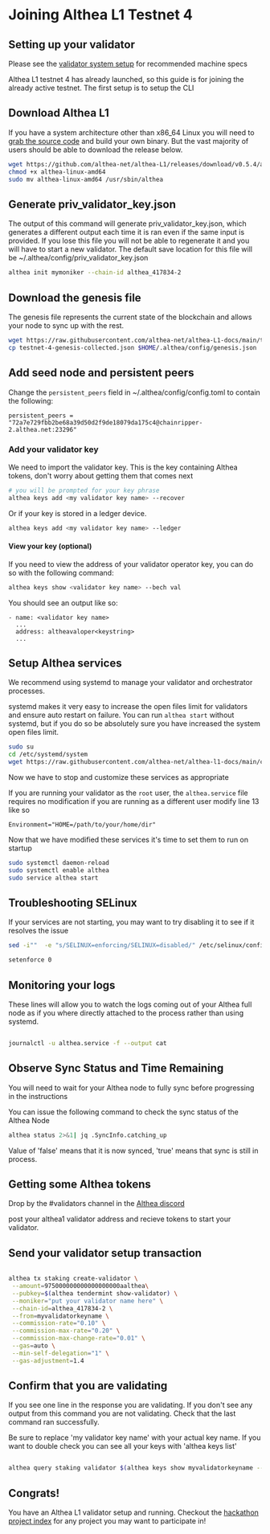 # Joining Althea L1 Testnet 4

## Setting up your validator

Please see the [validator system setup](validator-system-setup.md) for recommended machine specs

Althea L1 testnet 4 has already launched, so this guide is for joining the already active testnet. The first setup is to setup the CLI

## Download Althea L1

If you have a system architecture other than x86_64 Linux you will need to [grab the source code](https://github.com/althea-net/althea-l1) and build your own binary. But the vast majority of users should be able to download the release below.

```bash
wget https://github.com/althea-net/althea-L1/releases/download/v0.5.4/althea-linux-amd64
chmod +x althea-linux-amd64
sudo mv althea-linux-amd64 /usr/sbin/althea
```

## Generate priv_validator_key.json

The output of this command will generate priv_validator_key.json, which generates a different output each time it is ran even if the same input is provided. If you lose this file you will not be able to regenerate it and you will have to start a new validator. The default save location for this file will be ~/.althea/config/priv_validator_key.json

```bash
althea init mymoniker --chain-id althea_417834-2
```

## Download the genesis file

The genesis file represents the current state of the blockchain and allows your node to sync up
with the rest.

```bash
wget https://raw.githubusercontent.com/althea-net/althea-L1-docs/main/testnet-4-genesis-collected.json
cp testnet-4-genesis-collected.json $HOME/.althea/config/genesis.json

```

## Add seed node and persistent peers

Change the `persistent_peers` field in ~/.althea/config/config.toml to contain the following:

```text
persistent_peers = "72a7e729fbb2be68a39d50d2f9de18079da175c4@chainripper-2.althea.net:23296"
```

### Add your validator key

We need to import the validator key. This is the key containing Althea tokens, don't worry about getting them that comes next

```bash
# you will be prompted for your key phrase
althea keys add <my validator key name> --recover
```

Or if your key is stored in a ledger device.

```bash
althea keys add <my validator key name> --ledger
```

#### View your key (optional)

If you need to view the address of your validator operator key, you can do so with the following command: </br>

```bash
althea keys show <validator key name> --bech val
```

You should see an output like so:

```text
- name: <validator key name>
  ...
  address: altheavaloper<keystring>
  ...
```

## Setup Althea services

We recommend using systemd to manage your validator and orchestrator processes.

systemd makes it very easy to increase the open files limit for validators and ensure auto restart on failure.
You can run `althea start` without systemd, but if you do so be absolutely sure you have increased the system
open files limit.

```bash
sudo su
cd /etc/systemd/system
wget https://raw.githubusercontent.com/althea-net/althea-l1-docs/main/configs/althea.service
```

Now we have to stop and customize these services as appropriate

If you are running your validator as the `root` user, the `althea.service` file requires no modification
if you are running as a different user modify line 13 like so

```text
Environment="HOME=/path/to/your/home/dir"
```

Now that we have modified these services it's time to set them to run on startup

```bash
sudo systemctl daemon-reload
sudo systemctl enable althea
sudo service althea start
```

## Troubleshooting SELinux

If your services are not starting, you may want to try disabling it to see if it resolves the issue </br>

```bash
sed -i""  -e "s/SELINUX=enforcing/SELINUX=disabled/" /etc/selinux/config
```

```bash
setenforce 0
```

## Monitoring your logs

These lines will allow you to watch the logs coming out of your Althea full node as if you where directly attached to the process rather than using systemd.

```bash

journalctl -u althea.service -f --output cat

```

## Observe Sync Status and Time Remaining

You will need to wait for your Althea node to fully sync before progressing in the instructions </br>

You can issue the following command to check the sync status of the Althea Node </br>

```bash
althea status 2>&1| jq .SyncInfo.catching_up
```

Value of 'false' means that it is now synced, 'true' means that sync is still in process.

## Getting some Althea tokens

Drop by the #validators channel in the [Althea discord](https://discord.com/invite/hHx7HxcycF)

post your althea1 validator address and recieve tokens to start your validator.

## Send your validator setup transaction

```bash

althea tx staking create-validator \
 --amount=975000000000000000000aalthea\
 --pubkey=$(althea tendermint show-validator) \
 --moniker="put your validator name here" \
 --chain-id=althea_417834-2 \
 --from=myvalidatorkeyname \
 --commission-rate="0.10" \
 --commission-max-rate="0.20" \
 --commission-max-change-rate="0.01" \
 --gas=auto \
 --min-self-delegation="1" \
 --gas-adjustment=1.4


```

## Confirm that you are validating

If you see one line in the response you are validating. If you don't see any output from this command you are not validating. Check that the last command ran successfully.

Be sure to replace 'my validator key name' with your actual key name. If you want to double check you can see all your keys with 'althea keys list'

```bash

althea query staking validator $(althea keys show myvalidatorkeyname --bech val --address)

```

## Congrats!

You have an Althea L1 validator setup and running. Checkout the [hackathon project index](https://dorahacks.io/hackathon/145) for any project you may want to participate in!
